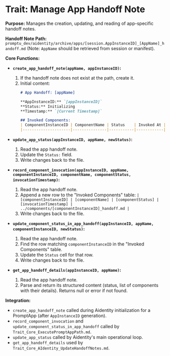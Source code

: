 # Trait: Manage App Handoff Note

**Purpose:** Manages the creation, updating, and reading of app-specific handoff notes.

**Handoff Note Path:** `promptu_dev/aidentity/archive/apps/[session.AppInstanceID]_[AppName]_handoff.md` (Note: `AppName` should be retrieved from session or manifest).

**Core Functions:**

*   **`create_app_handoff_note(appName, appInstanceID)`:**
    1.  If the handoff note does not exist at the path, create it.
    2.  Initial content:
        ```markdown
        # App Handoff: [appName]

        **AppInstanceID:** `[appInstanceID]`
        **Status:** Initializing
        **Timestamp:** `[Current Timestamp]`

        ## Invoked Components:
        | ComponentInstanceID | ComponentName | Status    | Invoked At | Handoff Note Link |
        |---------------------|---------------|-----------|------------|-------------------|
        ```

*   **`update_app_status(appInstanceID, appName, newStatus)`:**
    1.  Read the app handoff note.
    2.  Update the `Status:` field.
    3.  Write changes back to the file.

*   **`record_component_invocation(appInstanceID, appName, componentInstanceID, componentName, componentStatus, invocationTimestamp)`:**
    1.  Read the app handoff note.
    2.  Append a new row to the "Invoked Components" table:
        `| [componentInstanceID] | [componentName] | [componentStatus] | [invocationTimestamp] | ../components/[componentInstanceID]_handoff.md |`
    3.  Write changes back to the file.

*   **`update_component_status_in_app_handoff(appInstanceID, appName, componentInstanceID, newStatus)`:**
    1.  Read the app handoff note.
    2.  Find the row matching `componentInstanceID` in the "Invoked Components" table.
    3.  Update the `Status` cell for that row.
    4.  Write changes back to the file.

*   **`get_app_handoff_details(appInstanceID, appName)`:**
    1.  Read the app handoff note.
    2.  Parse and return its structured content (status, list of components with their details). Returns null or error if not found.

**Integration:**
*   `create_app_handoff_note` called during Aidentity initialization for a PromptApp (after `AppInstanceID` generation).
*   `record_component_invocation` and `update_component_status_in_app_handoff` called by `Trait_Core_ExecutePromptAppPath.md`.
*   `update_app_status` called by Aidentity's main operational loop.
*   `get_app_handoff_details` used by `Trait_Core_AIdentity_UpdateHandoffNotes.md`.

